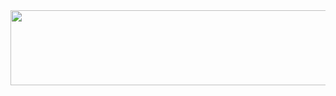 
<a href="https://www.gitanimals.org/en_US?utm_medium=image&utm_source=helloyoogs&utm_content=line">
  <img
    src="https://render.gitanimals.org/lines/helloyoogs?pet-id=727789040958222342"
    width="600"
    height="120"
  />
</a>
  
